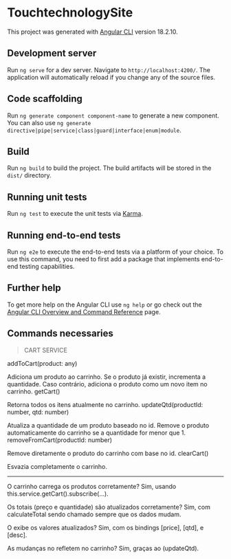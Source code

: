 # TouchtechnologySite

This project was generated with [Angular CLI](https://github.com/angular/angular-cli) version 18.2.10.

## Development server

Run `ng serve` for a dev server. Navigate to `http://localhost:4200/`. The application will automatically reload if you change any of the source files.

## Code scaffolding

Run `ng generate component component-name` to generate a new component. You can also use `ng generate directive|pipe|service|class|guard|interface|enum|module`.

## Build

Run `ng build` to build the project. The build artifacts will be stored in the `dist/` directory.

## Running unit tests

Run `ng test` to execute the unit tests via [Karma](https://karma-runner.github.io).

## Running end-to-end tests

Run `ng e2e` to execute the end-to-end tests via a platform of your choice. To use this command, you need to first add a package that implements end-to-end testing capabilities.

## Further help

To get more help on the Angular CLI use `ng help` or go check out the [Angular CLI Overview and Command Reference](https://angular.dev/tools/cli) page.

## Commands necessaries

> CART SERVICE

  addToCart(product: any)

  Adiciona um produto ao carrinho.
  Se o produto já existir, incrementa a quantidade.
  Caso contrário, adiciona o produto como um novo item no carrinho.
  getCart()

  Retorna todos os itens atualmente no carrinho.
  updateQtd(productId: number, qtd: number)

  Atualiza a quantidade de um produto baseado no id.
  Remove o produto automaticamente do carrinho se a quantidade for menor que 1.
  removeFromCart(productId: number)

  Remove diretamente o produto do carrinho com base no id.
  clearCart()

  Esvazia completamente o carrinho.

------------------------
O carrinho carrega os produtos corretamente?
  Sim, usando this.service.getCart().subscribe(...).

Os totais (preço e quantidade) são atualizados corretamente?
  Sim, com calculateTotal sendo chamado sempre que os dados mudam.

O <app-resulted> exibe os valores atualizados?
  Sim, com os bindings [price], [qtd], e [desc].

As mudanças no <app-elements> refletem no carrinho?
  Sim, graças ao (updateQtd).

